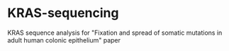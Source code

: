 # KRAS-sequencing
KRAS sequence analysis for "Fixation and spread of somatic mutations in adult human colonic epithelium" paper
